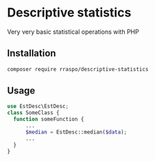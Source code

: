 # Descriptive statistics
Very very basic statistical operations with PHP

## Installation
```bash
composer require rraspo/descriptive-statistics
```

## Usage

```php
use EstDesc\EstDesc;
class SomeClass {
  function someFunction {
      ...
      $median = EstDesc::median($data);
      ...
  }
}
```
